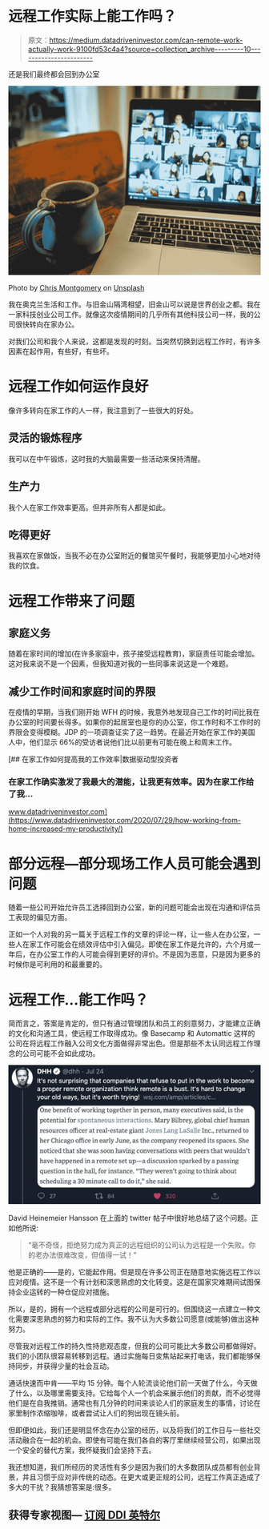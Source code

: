 # 远程工作实际上能工作吗？

> 原文：<https://medium.datadriveninvestor.com/can-remote-work-actually-work-9100fd53c4a4?source=collection_archive---------10----------------------->

还是我们最终都会回到办公室

![](img/b963ae302db0f6ca931d49374847979e.png)

Photo by [Chris Montgomery](https://unsplash.com/@cwmonty?utm_source=medium&utm_medium=referral) on [Unsplash](https://unsplash.com?utm_source=medium&utm_medium=referral)

我在奥克兰生活和工作。与旧金山隔湾相望，旧金山可以说是世界创业之都。我在一家科技创业公司工作。就像这次疫情期间的几乎所有其他科技公司一样，我的公司很快转向在家办公。

对我们公司和我个人来说，这都是发现的时刻。当突然切换到远程工作时，有许多因素在起作用，有些好，有些坏。

# 远程工作如何运作良好

像许多转向在家工作的人一样，我注意到了一些很大的好处。

## **灵活的锻炼程序**

我可以在中午锻炼，这时我的大脑最需要一些活动来保持清醒。

## **生产力**

我个人在家工作效率更高。但并非所有人都是如此。

## **吃得更好**

我喜欢在家做饭，当我不必在办公室附近的餐馆买午餐时，我能够更加小心地对待我的饮食。

# 远程工作带来了问题

## **家庭义务**

随着在家时间的增加(在许多家庭中，孩子接受远程教育)，家庭责任可能会增加。这对我来说不是一个因素，但我知道对我的一些同事来说这是一个难题。

## **减少工作时间和家庭时间的界限**

在疫情的早期，当我们刚开始 WFH 的时候，我意外地发现自己工作的时间比我在办公室的时间要长得多。如果你的起居室也是你的办公室，你工作时和不工作时的界限会变得模糊。JDP 的一项调查证实了这一趋势。在最近开始在家工作的美国人中，他们显示 66%的受访者说他们比以前更有可能在晚上和周末工作。

[](https://www.datadriveninvestor.com/2020/07/29/how-working-from-home-increased-my-productivity/) [## 在家工作如何提高我的工作效率|数据驱动型投资者

### 在家工作确实激发了我最大的潜能，让我更有效率。因为在家工作给了我…

www.datadriveninvestor.com](https://www.datadriveninvestor.com/2020/07/29/how-working-from-home-increased-my-productivity/) 

# 部分远程—部分现场工作人员可能会遇到问题

随着一些公司开始允许员工选择回到办公室，新的问题可能会出现在沟通和评估员工表现的偏见方面。

正如一个人对我的另一篇关于远程工作的文章的评论一样，让一些人在办公室，一些人在家工作可能会在绩效评估中引入偏见。即使在家工作是允许的，六个月或一年后，在办公室工作的人可能会得到更好的评价。不是因为恶意，只是因为更多的时候你是可利用的和最重要的。

# 远程工作…能工作吗？

简而言之，答案是肯定的，但只有通过管理团队和员工的刻意努力，才能建立正确的文化和沟通工具，使远程工作取得成功。像 Basecamp 和 Automattic 这样的公司在将远程工作融入公司文化方面做得非常出色。但是那些不太认同远程工作理念的公司可能不会如此成功。

![](img/145a222525c88f3ec3f20dc7f1a2636a.png)

David Heinemeier Hansson 在上面的 twitter 帖子中很好地总结了这个问题。正如他所说:

> “毫不奇怪，拒绝努力成为真正的远程组织的公司认为远程是一个失败。你的老办法很难改变，但值得一试！”

他是正确的——是的，它能起作用。但是现在许多公司正在随意地实施远程工作以应对疫情。这不是一个有计划和深思熟虑的文化转变。这是在国家灾难期间试图保持企业运转的一种仓促应对措施。

所以，是的，拥有一个远程或部分远程的公司是可行的。但围绕这一点建立一种文化需要深思熟虑的努力和实际的工作。我不认为大多数公司愿意(或能够)做出这种努力。

尽管我对远程工作的持久性持悲观态度，但我的公司可能比大多数公司都做得好。我们的小团队很容易转移到远程。通过实施每日变焦站起来打电话，我们都能够保持同步，并获得少量的社会互动。

通话快速而中肯——平均 15 分钟。每个人轮流谈论他们前一天做了什么，今天做了什么，以及哪里需要支持。它给每个人一个机会来展示他们的贡献，而不必觉得他们是在自我推销。通常也有几分钟的时间来谈论人们的家庭发生的事情，讨论在家里制作浓缩咖啡，或者尝试让人们的狗出现在镜头前。

但即便如此，我们还是明显怀念在办公室的经历，以及将我们的工作日与一些社交活动融合在一起的机会。即使有可能在我们各自的客厅里继续经营公司，如果出现一个安全的替代方案，我怀疑我们会坚持下去。

我还想知道，我们所经历的灵活性有多少是因为我们的大多数团队成员都有创业背景，并且习惯于应对非传统的动态。在更大或更正规的公司，远程工作真正造成了多大的干扰？我猜想答案是:很多。

## 获得专家视图— [订阅 DDI 英特尔](https://datadriveninvestor.com/ddi-intel)